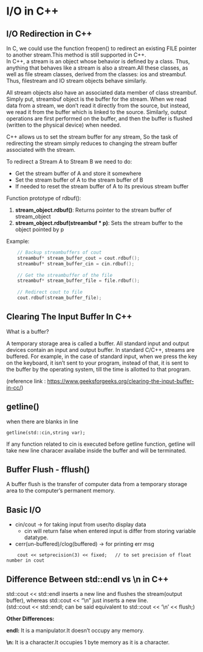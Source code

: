# I/O in C++

## I/O Redirection in C++

In C, we could use the function freopen() to redirect an existing FILE pointer to another stream.This method is still supported in C++.  
In C++, a stream is an object whose behavior is defined by a class. Thus, anything that behaves like a stream is also a stream.All these classes, as well as file stream classes, derived from the classes: ios and streambuf. Thus, filestream and IO stream objects behave similarly. 

All stream objects also have an associated data member of class streambuf. Simply put, streambuf object is the buffer for the stream. When we read data from a stream, we don’t read it directly from the source, but instead, we read it from the buffer which is linked to the source. Similarly, output operations are first performed on the buffer, and then the buffer is flushed (written to the physical device) when needed.  

C++ allows us to set the stream buffer for any stream, So the task of redirecting the stream simply reduces to changing the stream buffer associated with the stream.  

To redirect a Stream A to Stream B we need to do:

- Get the stream buffer of A and store it somewhere
- Set the stream buffer of A to the stream buffer of B
- If needed to reset the stream buffer of A to its previous stream buffer

Function prototype of rdbuf():

  1) __stream_object.rdbuf()__: Returns pointer to the stream buffer of stream_object
  2) __stream_object.rdbuf(streambuf * p)__: Sets the stream buffer to the object pointed by p


Example:
``` c++
    // Backup streambuffers of cout
    streambuf* stream_buffer_cout = cout.rdbuf();
    streambuf* stream_buffer_cin = cin.rdbuf();
 
    // Get the streambuffer of the file
    streambuf* stream_buffer_file = file.rdbuf();
 
    // Redirect cout to file
    cout.rdbuf(stream_buffer_file);
```

## Clearing The Input Buffer In C++

What is a buffer?  

A temporary storage area is called a buffer. All standard input and output devices contain an input and output buffer. In standard C/C++, streams are buffered. For example, in the case of standard input, when we press the key on the keyboard, it isn’t sent to your program, instead of that, it is sent to the buffer by the operating system, till the time is allotted to that program.

(reference link : https://www.geeksforgeeks.org/clearing-the-input-buffer-in-cc/)

## getline()

when there are blanks in line

    getline(std::cin,string var);

If any function related to cin is executed before getline function, getline will take new line characer availabe inside the buffer and will be terminated.

## Buffer Flush - fflush()

A buffer flush is the transfer of computer data from a temporary storage area to the computer’s permanent memory.

## Basic I/O

- cin/cout  -> for taking input from user/to display data
  - cin will return false when entered input is differ from storing variable datatype.
- cerr(un-buffered)/clog(buffered) -> for printing err msg

```
    cout << setprecision(3) << fixed;   // to set precision of float number in cout  
```

## Difference Between std::endl vs \n in C++
  
std::cout << std::endl inserts a new line and flushes the stream(output buffer), whereas std::cout << “\n” just inserts a new line.  
(std::cout << std::endl; can be said equivalent to std::cout << ‘\n’ << flush;)

__Other Differences:__

__endl:__ It is a manipulator.It doesn’t occupy any memory.

__\n:__ It is a character.It occupies 1 byte memory as it is a character.
